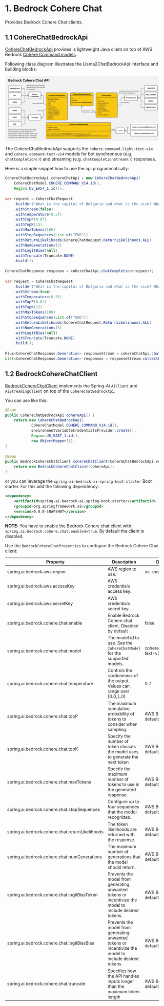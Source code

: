 # 1. Bedrock Cohere Chat

Provides Bedrock Cohere Chat clients.

## 1.1 CohereChatBedrockApi

[CohereChatBedrockApi](./src/main/java/org/springframework/ai/bedrock/cohere/api/CohereChatBedrockApi.java) provides is lightweight Java client on top of AWS Bedrock [Cohere Command models](https://docs.aws.amazon.com/bedrock/latest/userguide/model-parameters-cohere-command.html).

Following class diagram illustrates the Llama2ChatBedrockApi interface and building blocks:

![CohereChatBedrockApi Class Diagram](./src/test/resources/doc/Bedrock%20Cohere%20Chat%20API.jpg)

The CohereChatBedrockApi supports the `cohere.command-light-text-v14` and `cohere.command-text-v14` models for bot synchronous (e.g. `chatCompletion()`) and streaming (e.g. `chatCompletionStream()`) responses.

Here is a simple snippet how to use the api programmatically:

```java
CohereChatBedrockApi cohereChatApi = new CohereChatBedrockApi(
	CohereChatModel.COHERE_COMMAND_V14.id(),
	Region.US_EAST_1.id());

var request = CohereChatRequest
	.builder("What is the capital of Bulgaria and what is the size? What it the national anthem?")
	.withStream(false)
	.withTemperature(0.5f)
	.withTopP(0.8f)
	.withTopK(15)
	.withMaxTokens(100)
	.withStopSequences(List.of("END"))
	.withReturnLikelihoods(CohereChatRequest.ReturnLikelihoods.ALL)
	.withNumGenerations(3)
	.withLogitBias(null)
	.withTruncate(Truncate.NONE)
	.build();

CohereChatResponse response = cohereChatApi.chatCompletion(request);

var request = CohereChatRequest
	.builder("What is the capital of Bulgaria and what is the size? What it the national anthem?")
	.withStream(true)
	.withTemperature(0.5f)
	.withTopP(0.8f)
	.withTopK(15)
	.withMaxTokens(100)
	.withStopSequences(List.of("END"))
	.withReturnLikelihoods(CohereChatRequest.ReturnLikelihoods.ALL)
	.withNumGenerations(3)
	.withLogitBias(null)
	.withTruncate(Truncate.NONE)
	.build();

Flux<CohereChatResponse.Generation> responseStream = cohereChatApi.chatCompletionStream(request);
List<CohereChatResponse.Generation> responses = responseStream.collectList().block();
```

## 1.2 BedrockCohereChatClient

[BedrockCohereChatClient](./src/main/java/org/springframework/ai/bedrock/cohere/BedrockCohereChatClient.java) implements the Spring-Ai `AiClient` and `AiStreamingClient` on top of the `CohereChatBedrockApi`.

You can use like this:

```java
@Bean
public CohereChatBedrockApi cohereApi() {
	return new CohereChatBedrockApi(
			CohereChatModel.COHERE_COMMAND_V14.id(),
			EnvironmentVariableCredentialsProvider.create(),
			Region.US_EAST_1.id(),
			new ObjectMapper());
}

@Bean
public BedrockCohereChatClient cohereChatClient(CohereChatBedrockApi cohereApi) {
	return new BedrockCohereChatClient(cohereApi);
}
```

or you can leverage the `spring-ai-bedrock-ai-spring-boot-starter` Boot starter. For this add the following dependency:

```xml
<dependency>
	<artifactId>spring-ai-bedrock-ai-spring-boot-starter</artifactId>
	<groupId>org.springframework.ai</groupId>
    <version>0.8.0-SNAPSHOT</version>
</dependency>
```

**NOTE:** You have to enable the Bedrock Cohere chat client with `spring.ai.bedrock.cohere.chat.enabled=true`.
By default the client is disabled.

Use the `BedrockCohereChatProperties` to configure the Bedrock Cohere Chat client:

| Property  | Description | Default |
| ------------- | ------------- | ------------- |
| spring.ai.bedrock.aws.region  | AWS region to use.  | us-east-1 |
| spring.ai.bedrock.aws.accessKey  | AWS credentials access key.  |  |
| spring.ai.bedrock.aws.secretKey  | AWS credentials secret key.  |  |
| spring.ai.bedrock.cohere.chat.enable | Enable Bedrock Cohere chat client. Disabled by default | false |
| spring.ai.bedrock.cohere.chat.model  | The model id to use. See the `CohereChatModel` for the supported models.  | cohere.command-text-v14 |
| spring.ai.bedrock.cohere.chat.temperature  | Controls the randomness of the output. Values can range over [0.0,1.0]  | 0.7 |
| spring.ai.bedrock.cohere.chat.topP  | The maximum cumulative probability of tokens to consider when sampling.  | AWS Bedrock default |
| spring.ai.bedrock.cohere.chat.topK  | Specify the number of token choices the model uses to generate the next token  | AWS Bedrock default |
| spring.ai.bedrock.cohere.chat.maxTokens  | Specify the maximum number of tokens to use in the generated response. | AWS Bedrock default |
| spring.ai.bedrock.cohere.chat.stopSequences  | Configure up to four sequences that the model recognizes. | AWS Bedrock default |
| spring.ai.bedrock.cohere.chat.returnLikelihoods  | The token likelihoods are returned with the response. | AWS Bedrock default |
| spring.ai.bedrock.cohere.chat.numGenerations  | The maximum number of generations that the model should return. | AWS Bedrock default |
| spring.ai.bedrock.cohere.chat.logitBiasToken  | Prevents the model from generating unwanted tokens or incentivize the model to include desired tokens. | AWS Bedrock default |
| spring.ai.bedrock.cohere.chat.logitBiasBias  | Prevents the model from generating unwanted tokens or incentivize the model to include desired tokens. | AWS Bedrock default |
| spring.ai.bedrock.cohere.chat.truncate  |  Specifies how the API handles inputs longer than the maximum token length | AWS Bedrock default |

